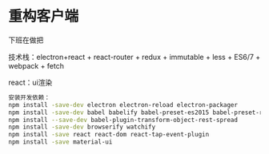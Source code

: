 # 重构客户端

下班在做把

技术栈：electron+react + react-router + redux + immutable + less + ES6/7 + webpack + fetch

react：ui渲染

```sh
安装开发依赖：
npm install -save-dev electron electron-reload electron-packager
npm install -save-dev babel babelify babel-preset-es2015 babel-preset-react babel-plugin-transform-es2015-spread
npm install --save-dev babel-plugin-transform-object-rest-spread 
npm install -save-dev browserify watchify
npm install -save react react-dom react-tap-event-plugin
npm install -save material-ui
```